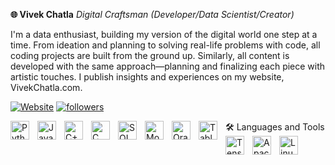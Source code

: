 **🌐 Vivek Chatla**
*Digital Craftsman (Developer/Data Scientist/Creator)*

I'm a data enthusiast, building my version of the digital world one step at a time. From ideation and planning to solving real-life problems with code, all coding projects are built from the ground up. Similarly, all content is developed with the same approach—planning and finalizing each piece with artistic touches. I publish insights and experiences on my website, VivekChatla.com.

<p align="left"> <a href="https://www.vivekchatla.com"> <img alt="Website" title="Visit my Website" src="https://custom-icon-badges.demolab.com/badge/Website-Visit-brightgreen?style=for-the-badge&logo=website&logoColor=white"/></a> <a href="https://github.com/vivek12367?tab=followers"> <img alt="followers" title="Follow me on GitHub" src="https://custom-icon-badges.demolab.com/github/followers/VivekChatla?color=236ad3&labelColor=1155ba&style=for-the-badge&logo=person-add&label=Follow&logoColor=white"/></a> </p>
🛠️ Languages and Tools
<img align="left" alt="Python" width="30px" style="padding-right:10px;" src="https://cdn.jsdelivr.net/gh/devicons/devicon/icons/python/python-plain.svg" /> <img align="left" alt="Java" width="30px" style="padding-right:10px;" src="https://cdn.jsdelivr.net/gh/devicons/devicon/icons/java/java-original.svg" /> <img align="left" alt="C++" width="30px" style="padding-right:10px;" src="https://cdn.jsdelivr.net/gh/devicons/devicon/icons/cplusplus/cplusplus-line.svg" /> <img align="left" alt="C" width="30px" style="padding-right:10px;" src="https://cdn.jsdelivr.net/gh/devicons/devicon/icons/c/c-original.svg" /> <img align="left" alt="SQL" width="30px" style="padding-right:10px;" src="https://cdn.jsdelivr.net/gh/devicons/devicon/icons/mysql/mysql-original.svg" /> <img align="left" alt="MongoDB" width="30px" style="padding-right:10px;" src="https://cdn.jsdelivr.net/gh/devicons/devicon/icons/mongodb/mongodb-original.svg" /> <img align="left" alt="Oracle" width="30px" style="padding-right:10px;" src="https://cdn.jsdelivr.net/gh/devicons/devicon/icons/oracle/oracle-original.svg" /> <img align="left" alt="Tableau" width="30px" style="padding-right:10px;
<img align="left" alt="Spark" width="30px" style="padding-right:10px;" src="https://upload.wikimedia.org/wikipedia/commons/f/f3/Apache_Spark_logo.svg" />
<img align="left" alt="TensorFlow" width="30px" style="padding-right:10px;" src="https://cdn.jsdelivr.net/gh/devicons/devicon/icons/tensorflow/tensorflow-original.svg" /> <img align="left" alt="Apache Hadoop" width="30px" style="padding-right:10px;" src="https://cdn.jsdelivr.net/gh/devicons/devicon/icons/apache/apache-original.svg" /> <img align="left" alt="Linux" width="30px" style="padding-right:10px;" src="https://cdn.jsdelivr.net/gh/devicons/devicon/icons/linux/linux-original.svg" /> <br />
